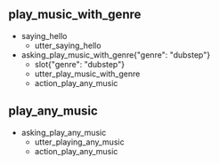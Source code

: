 ## play_music_with_genre
* saying_hello
    - utter_saying_hello
* asking_play_music_with_genre{"genre": "dubstep"}
    - slot{"genre": "dubstep"}
    - utter_play_music_with_genre
    - action_play_any_music

## play_any_music
* asking_play_any_music
    - utter_playing_any_music
    - action_play_any_music
